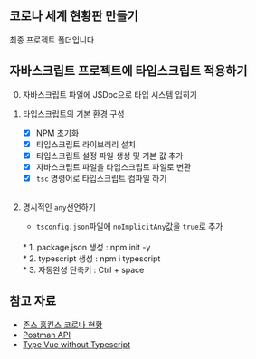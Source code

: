 ## 코로나 세계 현황판 만들기

최종 프로젝트 폴더입니다

## 자바스크립트 프로젝트에 타입스크립트 적용하기

0. 자바스크립트 파일에 JSDoc으로 타입 시스템 입히기
1. 타입스크립트의 기본 환경 구성
    - [X] NPM 초기화
    - [X] 타입스크립트 라이브러리 설치
    - [X] 타입스크립트 설정 파일 생성 및 기본 값 추가
    - [X] 자바스크립트 파일을 타입스크립트 파일로 변환
    - [X] `tsc` 명령어로 타입스크립트 컴파일 하기
     <br>
2. 명시적인 `any`선언하기
    - `tsconfig.json`파일에 `noImplicitAny`값을 `true`로 추가

    <br>
    * 1. package.json 생성 : npm init -y<br>
    * 2. typescript 생성 : npm i typescript<br>
    * 3. 자동완성 단축키 : Ctrl + space

## 참고 자료

- [존스 홉킨스 코로나 현황](https://www.arcgis.com/apps/opsdashboard/index.html#/bda7594740fd40299423467b48e9ecf6)
- [Postman API](https://documenter.getpostman.com/view/10808728/SzS8rjbc?version=latest#27454960-ea1c-4b91-a0b6-0468bb4e6712)
- [Type Vue without Typescript](https://blog.usejournal.com/type-vue-without-typescript-b2b49210f0b)